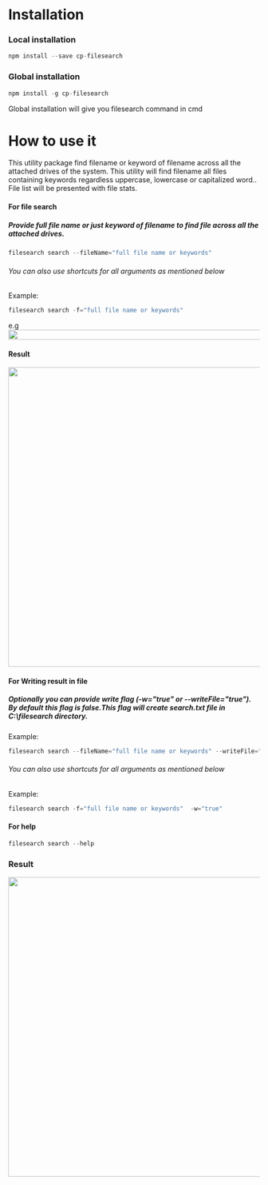 
# Installation
### Local installation
```js
npm install --save cp-filesearch
```

### Global installation
```js
npm install -g cp-filesearch
```

Global installation will give you filesearch command in cmd

# How to use it
This utility package find filename or keyword of filename across all the attached drives of the system.
This utility will find filename all files containing keywords regardless uppercase, lowercase or capitalized word..
File list will be presented with file stats.

#### For file search
##### Provide full file name or just keyword of filename to find file across all the attached drives.


```js
filesearch search --fileName="full file name or keywords" 
```

###### *You can also use shortcuts for all arguments as mentioned below*
Example: 

```js
filesearch search -f="full file name or keywords" 
```
e.g
<img src="https://cdn1.imggmi.com/uploads/2019/10/26/3a383e5460811040191134ae8a75b42b-full.png" height="20" width="600">
#### Result
<img src="https://cdn1.imggmi.com/uploads/2019/10/26/923efdcc62b3f52bd4fb754898b02756-full.png" width="600"/>

#### For Writing result in file
##### Optionally you can provide write flag (-w="true" or --writeFile="true"). By default this flag is false.This flag will create search.txt file in C:\filesearch directory. 

Example: 
```js
filesearch search --fileName="full file name or keywords" --writeFile="true"
```

###### *You can also use shortcuts for all arguments as mentioned below*
Example: 
```js
filesearch search -f="full file name or keywords"  -w="true"
```

#### For help
```js
filesearch search --help 
```
### Result
<img src="https://cdn1.imggmi.com/uploads/2019/10/26/c5b67d5d1cd4c6c4ffca06ad7a1ca493-full.png" width="600" />
